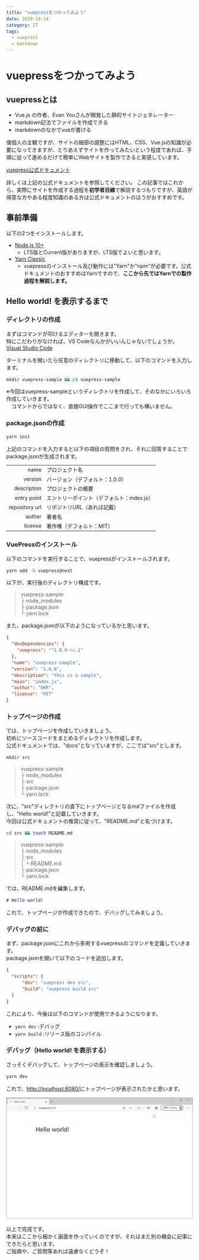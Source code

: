 ```yaml
---
title: "vuepressをつかってみよう"
date: 2020-10-14
category: IT
tags:
  - vuepress
  - markdown
---
```


# vuepressをつかってみよう

## vuepressとは

 - Vue.js の作者、Evan Youさんが開発した静的サイトジェネレーター
 - markdown記法でファイルを作成できる
 - markdownのなかでvueが書ける

僕個人の主観ですが、サイトの細部の調整にはHTML、CSS、Vue.jsの知識が必要になってきますが、とりあえずサイトを作ってみたいという程度であれば、手順に従って進めるだけで簡単にWebサイトを製作できると実感しています。

[vuepress公式ドキュメント](https://vuepress.vuejs.org/)  

詳しくは上記の公式ドキュメントを参照してください。
この記事ではこれから、実際にサイトを作成する過程を**初学者目線**で解説するつもりですが、英語が得意な方やある程度知識のある方は公式ドキュメントのほうがおすすめです。  


## 事前準備

以下の2つをインストールします。  

 - [Node.js 10+](https://nodejs.org/en/)
   * LTS版とCurrent版がありますが、LTS版でよいと思います。
 - [Yarn Classic](https://classic.yarnpkg.com/en/)
   * vuepressのインストール及び動作には"Yarn"か"npm"が必要です。公式ドキュメントのおすすめはYarnですので、**ここから先ではYarnでの製作過程を解説します。**

## Hello world! を表示するまで

### ディレクトリの作成

まずはコマンドが叩けるエディターを開きます。  
特にこだわりがなければ、VS Codeなんかがいいんじゃないでしょうか。  
[Visual Studio Code](https://code.visualstudio.com/)  

ターミナルを開いたら任意のディレクトリに移動して、以下のコマンドを入力します。  

```bash
mkdir vuepress-sample && cd vuepress-sample
```

※今回はvuepress-sampleというディレクトリを作成して、そのなかにいろいろ作成していきます。  
　コマンドからではなく、直接GUI操作でここまで行っても構いません。  

### package.jsonの作成

```bash
yarn init
```

上記のコマンドを入力すると以下の項目の質問をされ、それに回答することでpackage.jsonが生成されます。 

|                |                                           |
|---------------:|:------------------------------------------|
|           name | プロジェクト名                            |
|        version | バージョン（デフォルト：1.0.0）            |
|    description | プロジェクトの概要                        |
|    entry point | エントリーポイント（デフォルト：index.js） |
| repository url | リポジトリURL（あれば記載）                |
|         auther | 著者名                                    |
|        license | 著作権（デフォルト：MIT）                  |

### VuePressのインストール

以下のコマンドを実行することで、vuepressがインストールされます。

```bash
yarn add -D vuepress@next
```

以下が、実行後のディレクトリ構成です。

> vuepress-sample  
>  ├ node_modules  
>  ├ package.json  
>  └ yarn.lock  

また、package.jsonが以下のようになっているかと思います。  

```json
{
  "devDependencies": {
    "vuepress": "^1.0.0-rc.1"
  },
  "name": "vuepress-sample",
  "version": "1.0.0",
  "description": "this is a sample",
  "main": "index.js",
  "author": "OKR",
  "license": "MIT"
}
```

### トップページの作成

では、トップページを作成していきましょう。  
初めにソースコードをまとめるディレクトリを作成します。  
公式ドキュメントでは、"docs"となっていますが、ここでは"src"とします。

```bash
mkdir src
```

> vuepress-sample  
>  ├ node_modules  
>  ├ src  
>  ├ package.json  
>  └ yarn.lock


次に、"src"ディレクトリの直下にトップページとなるmdファイルを作成し、"Hello world!"と記載していきます。  
今回は公式ドキュメントの推奨に従って、"README.md"と名づけます。  

```bash
cd src && touch README.md
```

> vuepress-sample  
>  ├ node_modules  
>  ├ src  
>  │    └ README.md  
>  ├ package.json  
>  └ yarn.lock


では、README.mdを編集します。  

```markdown
# Hello world!
```

これで、トップページが作成できたので、デバッグしてみましょう。  

### デバッグの前に

まず、package.jsonにこれから多用するvuepressのコマンドを定義していきます。  
package.jsonを開いて以下のコードを追加します。  

```json
{
  "scripts": {
      "dev": "vuepress dev src",
      "build": "vuepress build src"
  }
}
```

これにより、今後は以下のコマンドが使用できるようになります。  
 - `yarn dev`    :デバッグ  
 - `yarn build`  :リリース版のコンパイル  

### デバッグ（Hello world! を表示する）

さっそくデバッグして、トップページの表示を確認しましょう。  

```bash
yarn dev
```

これで、[http://localhost:8080/](http://localhost:8080/)にトップページが表示されたかと思います。  

<!-- ![sample](../.vuepress/public/images/20201014_SamplePage.jpg) -->
![sample](./SamplePage.jpg)


以上で完成です。  
本来はここから細かく画面を作っていくのですが、それはまた別の機会に記事にできたらと思います。  
ご指摘や、ご質問等あれば遠慮なくどうぞ！

